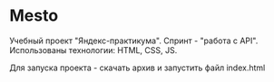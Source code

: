 # Mesto

Учебный проект "Яндекс-практикума".
Спринт - "работа с API".
Использованы технологии: HTML, CSS, JS.

Для запуска проекта - скачать архив и запустить файл index.html

